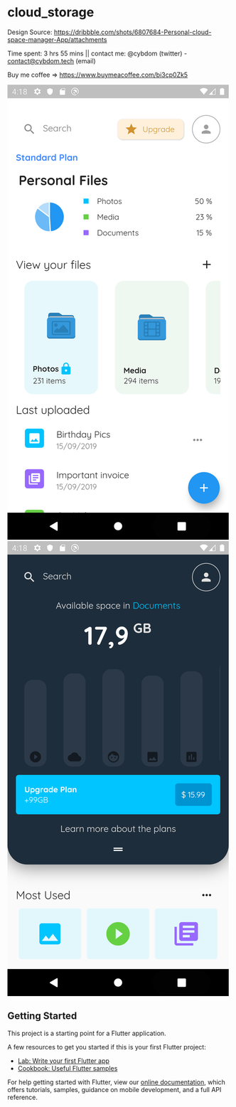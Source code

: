 # cloud_storage

Design Source: https://dribbble.com/shots/6807684-Personal-cloud-space-manager-App/attachments

Time spent: 3 hrs 55 mins || contact me: @cybdom (twitter) - contact@cybdom.tech (email)

Buy me coffee => https://www.buymeacoffee.com/bi3cp0Zk5

<img src="screenshot1.png">
<img src="screenshot2.png">

## Getting Started

This project is a starting point for a Flutter application.

A few resources to get you started if this is your first Flutter project:

- [Lab: Write your first Flutter app](https://flutter.dev/docs/get-started/codelab)
- [Cookbook: Useful Flutter samples](https://flutter.dev/docs/cookbook)

For help getting started with Flutter, view our
[online documentation](https://flutter.dev/docs), which offers tutorials,
samples, guidance on mobile development, and a full API reference.
